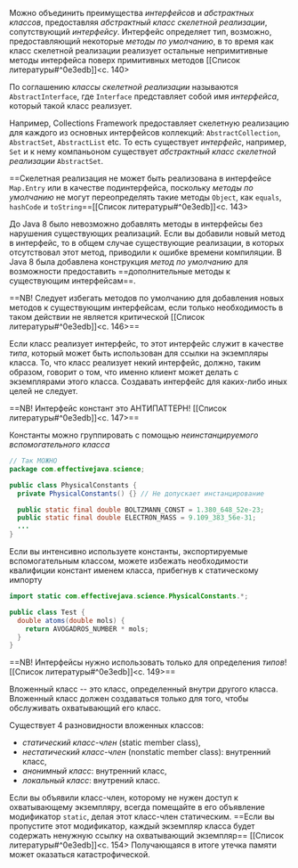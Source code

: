 Можно объединить преимущества _интерфейсов_ и _абстрактных классов_, предоставляя _абстрактный класс скелетной реализации_, сопутствующий _интерфейсу_.  Интерфейс определяет тип, возможно, предоставляющий некоторые _методы по умолчанию_, в то время как класс скелетной реализации реализует остальные непримитивные методы интерфейса поверх примитивных методов [[Список литературы#^0e3edb]]<c. 140>

По соглашению _классы скелетной реализации_ называются `AbstractInterface`, где `Interface` представляет собой имя _интерфейса_, который такой класс реализует.

Например, Collections Framework предоставляет скелетную реализацию для каждого из основных интерфейсов коллекций: `AbstractCollection`, `AbstractSet`, `AbstractList` etc. То есть существует _интерфейс_, например, `Set` и к нему компаньоном существует _абстрактный класс скелетной реализации_ `AbstractSet`.

==Скелетная реализация не может быть реализована в интерфейсе `Map.Entry` или в качестве подинтерфейса, поскольку _методы по умолчанию_ не могут переопределять такие методы `Object`, как `equals`, `hashCode` и `toString`==[[Список литературы#^0e3edb]]<c. 143>

До Java 8 было невозможно добавлять методы в интерфейсы без нарушения существующих реализаций. Если вы добавили новый метод в интерфейс, то в общем случае существующие реализации, в которых отсутствовал этот метод, приводили к ошибке времени компиляции. В Java 8 была добавлена конструкция _метод по умолчанию_ для возможности предоставить ==дополнительные методы к существующим интерфейсам==.

==NB! Следует избегать методов по умолчанию для добавления новых методов к существующим интерфейсам, если только необходимость в таком действии не является критической [[Список литературы#^0e3edb]]<c. 146>==

Если класс реализует интерфейс, то этот интерфейс служит в качестве _типа_, который может быть использован для ссылки на экземпляры класса. То, что класс реализует некий интерфейс, должно, таким образом, говорит о том, что именно клиент может делать с экземплярами этого класса. Создавать интерфейс для каких-либо иных целей не следует.

==NB! Интерфейс констант это АНТИПАТТЕРН! [[Список литературы#^0e3edb]]<c. 147>==

Константы можно группировать с помощью _неинстанцируемого вспомогательного класса_
```java
// Так МОЖНО
package com.effectivejava.science;

public class PhysicalConstants {
  private PhysicalConstants() {} // Не допускает инстанцирование

  public static final double BOLTZMANN_CONST = 1.380_648_52e-23;
  public static final double ELECTRON_MASS = 9.109_383_56e-31;
  ...
}
```

Если вы интенсивно используете константы, экспортируемые вспомогательным классом, можете избежать необходимости квалифиции констант именем класса, прибегнув к статическому импорту
```java
import static com.effectivejava.science.PhysicalConstants.*;

public class Test {
  double atoms(double mols) {
    return AVOGADROS_NUMBER * mols;
  }
}
```
==NB! Интерфейсы нужно использовать только для определения _типов_! [[Список литературы#^0e3edb]]<c. 149>==

Вложенный класс -- это класс, определенный внутри другого класса. Вложенный класс должен создаваться только для того, чтобы обслуживать охватывающий его класс. 

Существует 4 разновидности вложенных классов:
- _статический класс-член_ (static member class),
- _нестатический класс-член_ (nonstatic member class): внутренний класс,
- _анонимный класс_: внутренний класс,
- _локальный класс_: внутрений класс.

Если вы объявили класс-член, которому не нужен доступ к охватывающему экземпляру, всегда помещайте в его объявление модификатор `static`, делая этот класс-член статическим. ==Если вы пропустите этот модификатор, каждый экземпляр класса будет содержать ненужную ссылку на охватывающий экземпляр== [[Список литературы#^0e3edb]]<c. 154> Получающаяся в итоге утечка памяти может оказаться катастрофической.






